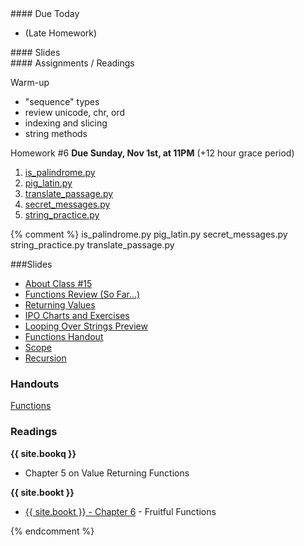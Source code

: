 <article class="due" markdown="block">
#### Due Today

* (Late Homework)

</article>

<article class="slides" markdown="block">
#### Slides


</article>

<article class="assignments" markdown="block">
#### Assignments / Readings		

Warm-up

* "sequence" types
* review unicode, chr, ord
* indexing and slicing
* string methods

Homework #6 __Due Sunday, Nov 1st, at 11PM__ (+12 hour grace period)

1. [is_palindrome.py](homework/hw06/is_palindrome.py)
2. [pig_latin.py](homework/hw06/pig_latin.py)
3. [translate_passage.py](homework/hw06/translate_passage.py)
4. [secret_messages.py](homework/hw06/secret_messages.py)
4. [string_practice.py](homework/hw06/string_practice.py)

</article>

{% comment %}
is_palindrome.py
pig_latin.py
secret_messages.py
string_practice.py
translate_passage.py
<a name="class15"></a>

###Slides

* [About Class #15](classes/15/meta.html)
* [Functions Review (So Far...)](classes/15/review.html)
* [Returning Values](classes/15/return.html)
* [IPO Charts and Exercises](classes/15/exercises.html)
* [Looping Over Strings Preview](classes/15/loop-strings-preview.html)
* [Functions Handout](classes/15/handout.html)
* [Scope](classes/15/scope.html)
* [Recursion](classes/15/recursion.html) 

<!--

	* when to use it
	* imitating a while loop
	* ask questions about the branch - what happens on last iteration, 2nd to last (just goes back to where it was)
-->

### Handouts
[Functions](resources/handouts/class15/functions.pdf)

### Readings
__{{ site.bookq }}__

* Chapter 5 on Value Returning Functions

__{{ site.bookt }}__

* [{{ site.bookt }} - Chapter 6](http://openbookproject.net/thinkcs/python/english3e/fruitful_functions.html) - Fruitful Functions

<a name="homework7"></a>

{% endcomment %}
